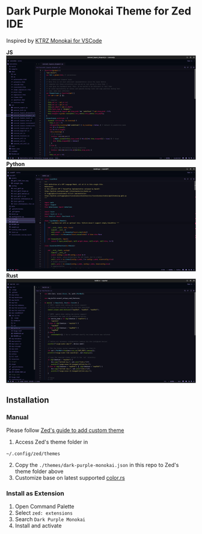 # Dark Purple Monokai Theme for Zed IDE

Inspired by [KTRZ Monokai for VSCode](https://github.com/ixkaito/ktrz-monokai)

**JS**
![](./screenshots/js.png)
**Python**
![](./screenshots/python.png)
**Rust**
![](./screenshots/rust.png)

## Installation

### Manual

Please follow [Zed's guide to add custom theme](https://zed.dev/blog/user-themes-now-in-preview)

1. Access Zed's theme folder in

```
~/.config/zed/themes
```

2. Copy the `./themes/dark-purple-monokai.json` in this repo to Zed's theme folder above
3. Customize base on latest supported [color.rs](https://github.com/zed-industries/zed/blob/main/crates/theme/src/styles/colors.rs)

### Install as Extension

1. Open Command Palette
2. Select `zed: extensions`
3. Search `Dark Purple Monokai`
4. Install and activate
